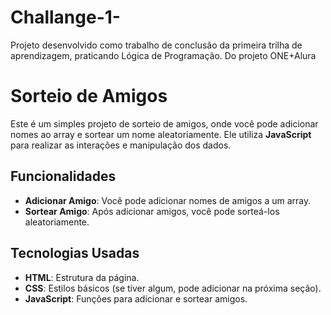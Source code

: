 # Challange-1-
Projeto desenvolvido como trabalho de conclusão da primeira trilha de aprendizagem, praticando Lógica de Programação. Do projeto ONE+Alura

# Sorteio de Amigos

Este é um simples projeto de sorteio de amigos, onde você pode adicionar nomes ao array e sortear um nome aleatoriamente. Ele utiliza **JavaScript** para realizar as interações e manipulação dos dados.

## Funcionalidades

- **Adicionar Amigo**: Você pode adicionar nomes de amigos a um array.
- **Sortear Amigo**: Após adicionar amigos, você pode sorteá-los aleatoriamente.

## Tecnologias Usadas

- **HTML**: Estrutura da página.
- **CSS**: Estilos básicos (se tiver algum, pode adicionar na próxima seção).
- **JavaScript**: Funções para adicionar e sortear amigos.
